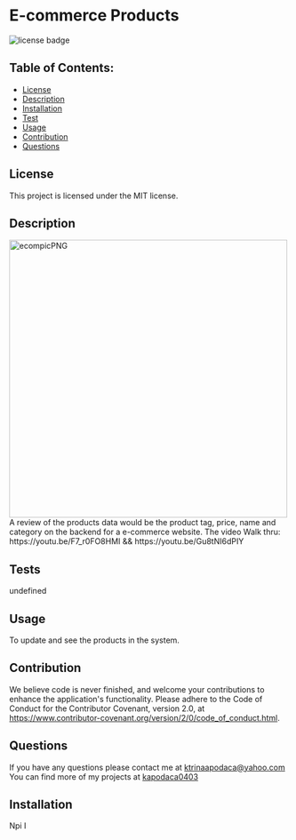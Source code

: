 # E-commerce Products

![license badge](https://img.shields.io/badge/License-MIT-lightgrey.svg)

## Table of Contents:

- [License](#license)
- [Description](#description)
- [Installation](#installation)
- [Test](#test)
- [Usage](#usage)
- [Contribution](#contribution)
- [Questions](#questions)

## License

This project is licensed under the MIT license.

## Description
<img width="500" alt="ecompicPNG" src="https://user-images.githubusercontent.com/87509827/134803184-5f552698-dc9e-494b-825e-703f3332108e.PNG">
A review of the products data would be the product tag, price, name and category on the backend for a e-commerce website.
The video Walk thru: https://youtu.be/F7_r0FO8HMI && https://youtu.be/Gu8tNI6dPIY


## Tests

undefined

## Usage

To update and see the products in the system.

## Contribution

We believe code is never finished, and welcome your contributions to enhance the application's functionality. Please adhere to the Code of Conduct for the Contributor Covenant, version 2.0, at https://www.contributor-covenant.org/version/2/0/code_of_conduct.html.

## Questions

If you have any questions please contact me at ktrinaapodaca@yahoo.com You can find more of my projects at [kapodaca0403](https://github.com/kapodaca0403)

## Installation

Npi I
